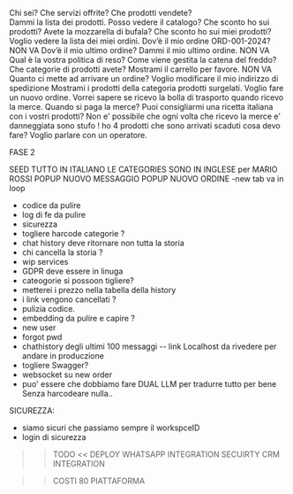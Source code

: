 Chi sei?
Che servizi offrite?
Che prodotti vendete?  
Dammi la lista dei prodotti.
Posso vedere il catalogo?
Che sconto ho sui prodotti?
Avete la mozzarella di bufala?
Che sconto ho sui miei prodotti?
Voglio vedere la lista dei miei ordini.
Dov’è il mio ordine ORD-001-2024? NON VA
Dov’è il mio ultimo ordine?
Dammi il mio ultimo ordine. NON VA
Qual è la vostra politica di reso?
Come viene gestita la catena del freddo?
Che categorie di prodotti avete?
Mostrami il carrello per favore. NON VA
Quanto ci mette ad arrivare un ordine?
Voglio modificare il mio indirizzo di spedizione
Mostrami i prodotti della categoria prodotti surgelati.
Voglio fare un nuovo ordine.
Vorrei sapere se ricevo la bolla di trasporto quando ricevo la merce.
Quando si paga la merce?
Puoi consigliarmi una ricetta italiana con i vostri prodotti?
Non e' possibile che ogni volta che ricevo la merce e' danneggiata sono stufo !
ho 4 prodotti che sono arrivati scaduti cosa devo fare?
Voglio parlare con un operatore.

FASE 2

SEED TUTTO IN ITALIANO
LE CATEGORIES SONO IN INGLESE per MARIO ROSSI
POPUP NUOVO MESSAGGIO
POPUP NUOVO ORDINE
-new tab va in loop

- codice da pulire
- log di fe da pulire
- sicurezza
- togliere harcode categorie ?
- chat history deve ritornare non tutta la storia
- chi cancella la storia ?
- wip services
- GDPR deve essere in linuga
- cateogorie si possoon tigliere?
- metterei i prezzo nella tabella della history
- i link vengono cancellati ?
- pulizia codice.
- embedding da pulire e capire ?
- new user
- forgot pwd
- chathistory degli ultimi 100 messaggi
  -- link Localhost da rivedere per andare in produczione
- togliere Swagger?
- websocket su new order
- puo' essere che dobbiamo fare DUAL LLM per tradurre tutto per bene
  Senza harcodeare nulla..

SICUREZZA:

- siamo sicuri che passiamo sempre il workspceID
- login di sicurezza

> > TODO <<
> > DEPLOY
> > WHATSAPP INTEGRATION
> > SECUIRTY
> > CRM INTEGRATION

> > COSTI 80
> > PIATTAFORMA
